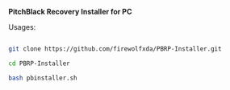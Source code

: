 

**PitchBlack Recovery Installer for PC**

Usages:

```bash

git clone https://github.com/firewolfxda/PBRP-Installer.git

cd PBRP-Installer

bash pbinstaller.sh

```

